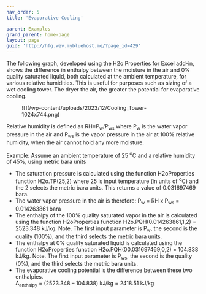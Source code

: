 ```yaml
---
nav_order: 5
title: 'Evaporative Cooling'

parent: Examples
grand_parent: home-page
layout: page
guid: 'http://hfg.wev.mybluehost.me/?page_id=429'
---
```


The following graph, developed using the H2o Properties for Excel add-in, shows the difference in enthalpy between the moisture in the air and 0% quality saturated liquid, both calculated at the ambient temperature, for various relative humidities. This is useful for purposes such as sizing of a wet cooling tower. The dryer the air, the greater the potential for evaporative cooling.

<figure class="wp-block-image size-large is-resized">![](/wp-content/uploads/2023/12/Cooling_Tower-1024x744.png)</figure>Relative humidity is defined as RH=P<sub>w</sub>/P<sub>ws</sub> where P<sub>w</sub> is the water vapor pressure in the air and P<sub>ws</sub> is the vapor pressure in the air at 100% relative humidity, when the air cannot hold any more moisture.

Example: Assume an ambient temperature of 25 <sup>o</sup>C and a relative humidity of 45%, using metric bara units

- The saturation pressure is calculated using the function H2oProperties function H2o.TP(25,2) where 25 is input temperature (in units of <sup>o</sup>C) and the 2 selects the metric bara units. This returns a value of 0.031697469 bara.
- The water vapor pressure in the air is therefore: P<sub>w</sub> = RH x P<sub>ws</sub> = 0.014263861 bara
- The enthalpy of the 100% quality saturated vapor in the air is calculated using the function H2oProperties function H2o.PQH(0.014263861,1,2) = 2523.348 kJ/kg. Note. The first input parameter is P<sub>w</sub>, the second is the quality (100%), and the third selects the metric bara units.
- The enthalpy at 0% quality saturated liquid is calculated using the function H2oProperties function H2o.PQH(00.031697469,0,2) = 104.838 kJ/kg. Note. The first input parameter is P<sub>ws</sub>, the second is the quality (0%), and the third selects the metric bara units.
- The evaporative cooling potential is the difference between these two enthalpies.  
    Δ<sub>enthalpy</sub> = (2523.348 – 104.838) kJ/kg = 2418.51 kJ/kg